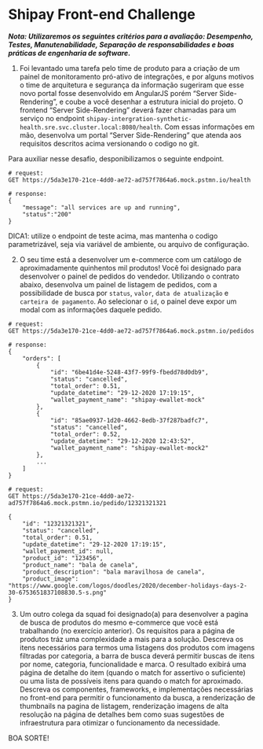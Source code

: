 # Shipay Front-end Challenge

***Nota: Utilizaremos os seguintes critérios para a avaliação: Desempenho, Testes, Manutenabilidade, Separação de responsabilidades e boas práticas de engenharia de software.***

1. Foi levantado uma tarefa pelo time de produto para a criação de um painel de monitoramento pró-ativo de integrações, e por alguns motivos o time de arquitetura e segurança da informação sugeriram que esse novo portal fosse desenvolvido em AngularJS porém “Server Side-Rendering”, e coube a você desenhar a estrutura inicial do projeto. O frontend “Server Side-Rendering” deverá fazer chamadas para um serviço no endpoint `shipay-intergration-synthetic-health.sre.svc.cluster.local:8080/health`. Com essas informações em mão, desenvolva um portal “Server Side-Rendering” que atenda aos requisitos descritos acima versionando o codigo no git. 

Para auxiliar nesse desafio, desponibilizamos o seguinte endpoint.

```
# request:
GET https://5da3e170-21ce-4dd0-ae72-ad757f7864a6.mock.pstmn.io/health

# response:
{
    "message": "all services are up and running",
    "status":"200"
}
```
DICA1: utilize o endpoint de teste acima, mas mantenha o codigo parametrizável, seja via variável de ambiente, ou arquivo de configuração.

2. O seu time está a desenvolver um e-commerce com um catálogo de aproximadamente quinhentos mil produtos! Você foi designado para desenvolver o painel de pedidos do vendedor. Utilizando o contrato abaixo, desenvolva um painel de listagem de pedidos, com a possibilidade de busca por `status`, `valor`, `data de atualização` e `carteira de pagamento`. Ao selecionar o `id`, o painel deve expor um modal com as informações daquele pedido. 

```
# request:
GET https://5da3e170-21ce-4dd0-ae72-ad757f7864a6.mock.pstmn.io/pedidos

# response:
{
    "orders": [
        {
            "id": "6be41d4e-5248-43f7-99f9-fbedd78d0db9",
            "status": "cancelled",
            "total_order": 0.51,
            "update_datetime": "29-12-2020 17:19:15",
            "wallet_payment_name": "shipay-ewallet-mock"
        },
        {
            "id": "85ae0937-1d20-4662-8edb-37f287badfc7",
            "status": "cancelled",
            "total_order": 0.52,
            "update_datetime": "29-12-2020 12:43:52",
            "wallet_payment_name": "shipay-ewallet-mock2"
        },
        ...
    ]
}

# request:
GET https://5da3e170-21ce-4dd0-ae72-ad757f7864a6.mock.pstmn.io/pedido/12321321321

{
    "id": "12321321321",
    "status": "cancelled",
    "total_order": 0.51,
    "update_datetime": "29-12-2020 17:19:15",
    "wallet_payment_id": null,
    "product_id": "123456",
    "product_name": "bala de canela",
    "product_description": "bala maravilhosa de canela",
    "product_image": "https://www.google.com/logos/doodles/2020/december-holidays-days-2-30-6753651837108830.5-s.png"
}

```

3. Um outro colega da squad foi designado(a) para desenvolver a pagina de busca de produtos do mesmo e-commerce que você está trabalhando (no exercício anterior). Os requisitos para a página de produtos tráz uma complexidade a mais para a solução. Descreva os itens necessários para termos uma listagens dos produtos com imagens filtradas por categoria, a barra de busca deverá permitir buscas de itens por nome, categoria, funcionalidade e marca. O resultado exibirá uma página de detalhe do item (quando o match for assertivo o suficiente) ou uma lista de possíveis itens para quando o match for aproximado. Descreva os componentes, frameworks, e implementações necessárias no front-end para permitir o funcionamento da busca, a renderização de thumbnails na pagina de listagem, renderização imagens de alta resolução na página de detalhes bem como suas sugestões de infraestrutura para otimizar o funcionamento da necessidade.


BOA SORTE!
